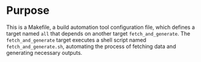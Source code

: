 # Purpose
This is a Makefile, a build automation tool configuration file, which defines a target named `all` that depends on another target `fetch_and_generate`. The `fetch_and_generate` target executes a shell script named `fetch_and_generate.sh`, automating the process of fetching data and generating necessary outputs.
